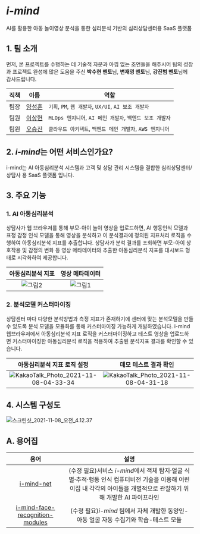 # *i-mind*
<p>AI를 활용한 아동 놀이영상 분석을 통한 심리분석 기반의 심리상담센터용 SaaS 플랫폼</p>

## 1. 팀 소개
<p>

먼저, 본 프로젝트를 수행하는 데 기술적 자문과 아낌 없는 조언들을 해주시어 팀의 성장과 프로젝트 완성에 많은 도움을 주신 **박수현 멘토**님, **변재영 멘토**님, **강진범 멘토**님께 감사드립니다.
</p>

<p>

직책 | 이름 | 역할
-- | -- | --
팀장 | [양성훈](https://github.com/seonghunYang) | `기획`, `PM`, `웹 개발자`, `UX/UI`, `AI 보조 개발자`
팀원 | [이상현](https://github.com/drmaemi) | `MLOps 엔지니어`, `AI 메인 개발자`, `백엔드 보조 개발자`
팀원 | [오승진](https://github.com/maison01006) | `클라우드 아키텍트`, `백엔드 메인 개발자`, `AWS 엔지니어`
</p>

<p>

## 2. *i-mind*는 어떤 서비스인가요?
i-mind는 AI 아동심리분석 시스템과 고객 및 상담 관리 시스템을 결합한 심리상담센터/상담사 용 SaaS 플랫폼 입니다. 

## 3. 주요 기능
### 1. AI 아동심리분석
<p>

상담사가 웹 브라우저를 통해 부모-아이 놀이 영상을 업로드하면, AI 행동인식 모델과 표정 감정 인식 모델을 통해 영상을 분석하고 이 분석결과에 정의된 지표처리 로직을 수행하여 아동심리분석 지표를 추출합니다. 상담사가 분석 결과를 조회하면 부모-아이 상호작용 및 감정의 변화 등 영상 메타데이터와 추출한 아동심리분석 지표를 대시보드 형태로 시각화하여 제공합니다.
</p>

 아동심리분석 지표             |  영상 메타데이터
:-------------------------:|:-------------------------:
![그림2](/uploads/9f55c87124419e579d1b6bf449734ed3/그림2.png)  | ![그림1](/uploads/6ed0ff5be3de3b0c961e6a96c43e6ce9/그림1.png)

### 2. 분석모델 커스터마이징
<p>

상담센터 마다 다양한 분석방법과 측정 지표가 존재하기에 센터에 맞는 분석모델을 만들 수 있도록 분석 모델을 모듈화를 통해 커스터마이징 가능하게 개발하였습니다. i-mind 웹브라우저에서 아동심리분석 지표 로직을 커스터마이징하고 테스트 영상을 업로드하면 커스터마이징한 아동심리분석 로직을 적용하여 추출된 분석지표 결과를 확인할 수 있습니다.
</p>

 아동심리분석 지표 로직 설정     |  데모 테스트 결과 확인
:-------------------------:|:-------------------------:
![KakaoTalk_Photo_2021-11-08-04-33-34](/uploads/7e887e9a0756218ccec63054346fe539/KakaoTalk_Photo_2021-11-08-04-33-34.png) | ![KakaoTalk_Photo_2021-11-08-04-31-18](/uploads/6b84a8dce8072657777517b003a2c230/KakaoTalk_Photo_2021-11-08-04-31-18.png)

## 4. 시스템 구성도
![스크린샷_2021-11-08_오전_4.12.37](/uploads/7fc3c6969602c29bb7eb3c75d2f28dd3/스크린샷_2021-11-08_오전_4.12.37.png)

## A. 용어집

용어 | 설명
:--:|:--:
[i-mind-net](https://git.swmgit.org/swm-12/12_swm11/CatchNet) | (수정 필요)서비스 *i-mind*에서 객체 탐지·얼굴 식별·추적·행동 인식 컴퓨터비전 기술을 이용해 어린이집 내 각각의 아이들을 개별적으로 관찰하기 위해 개발한 AI 파이프라인
[i-mind-face-recognition-modules](https://git.swmgit.org/swm-12/12_swm11/i-mind-face-recognition_modules) | (수정 필요)*i-mind* 팀에서 자체 개발한 동양인-아동 얼굴 자동 수집기와 학습-테스트 모듈

<br>
